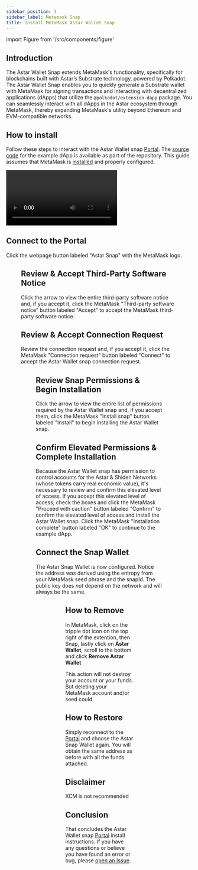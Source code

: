 ```yaml
---
sidebar_position: 3
sidebar_label: Metamask Snap
title: Install MetaMask Astar Wallet Snap
---
```


import Figure from '/src/components/figure'

## Introduction
    
The Astar Wallet Snap extends MetaMask's functionality, specifically for blockchains built with Astar’s Substrate technology, powered by Polkadot. The Astar Wallet Snap enables you to quickly generate a Substrate wallet with MetaMask for signing transactions and interacting with decentralized applications (dApps) that utilize the `@polkadot/extension-dapp` package. You can seamlessly interact with all dApps in the Astar ecosystem through MetaMask, thereby expanding MetaMask's utility beyond Ethereum and EVM-compatible networks.
    
## How to install
    
Follow these steps to interact with the Astar Wallet snap [Portal](https://portal.astar.network/). The [source code](https://github.com/AstarNetwork/metamask-snap-astar/tree/master/packages/example) for the example dApp is available as part of the repository. This guide assumes that MetaMask is [installed](https://metamask.io/download/) and properly configured.

<div>
  <video width="300" controls>
    <source src={require('/docs/use/get-started/astar-substrate-wallet/wallet/metamask-snap/img/astar_snap_30s_v1.mp4').default } />
  </video>
</div>

## Connect to the Portal

Click the webpage button labeled "Astar Snap" with the MetaMask logo.

<Figure caption='Connect to the Portal' src={require('/docs/use/get-started/astar-substrate-wallet/wallet/metamask-snap/img/01.png').default } width="100%" />

## Review & Accept Third-Party Software Notice

Click the arrow to view the entire third-party software notice and, if you
accept it, click the MetaMask "Third-party software notice" button labeled
"Accept" to accept the MetaMask third-party software notice.

<!-- markdownlint-disable MD033 -->
<div style={{ display: 'flex', justifyContent: 'space-between' }}>
  <div style={{ marginRight: '10px' }}>
    <Figure caption='Review 3rd-Party Software Notice' src={require('/docs/use/get-started/astar-substrate-wallet/wallet/metamask-snap/img/02.png').default } width="100%" />
  </div>
  <div>
    <Figure caption='Accept 3rd-Party Software Notice' src={require('/docs/use/get-started/astar-substrate-wallet/wallet/metamask-snap/img/03.png').default } width="100%" />
  </div>
</div>

## Review & Accept Connection Request

Review the connection request and, if you accept it, click the MetaMask
"Connection request" button labeled "Connect" to accept the Astar Wallet snap
connection request.

<Figure caption='Connection Request' src={require('/docs/use/get-started/astar-substrate-wallet/wallet/metamask-snap/img/04.png').default } width="40%" />

## Review Snap Permissions & Begin Installation

Click the arrow to view the entire list of permissions required by the Astar
Wallet snap and, if you accept them, click the MetaMask "Install snap" button
labeled "Install" to begin installing the Astar Wallet snap.

<div style={{ display: 'flex', justifyContent: 'space-between' }}>
  <div style={{ marginRight: '10px' }}>
    <Figure caption='Review Permissions' src={require('/docs/use/get-started/astar-substrate-wallet/wallet/metamask-snap/img/05.png').default } width="100%" />
  </div>
  <div>
    <Figure caption='Begin Installation' src={require('/docs/use/get-started/astar-substrate-wallet/wallet/metamask-snap/img/06.png').default } width="100%" />
  </div>
</div>

## Confirm Elevated Permissions & Complete Installation

Because the Astar Wallet snap has permission to control accounts for the
Astar & Shiden Networks (whose tokens carry real economic value), it's
necessary to review and confirm this elevated level of access. If you accept
this elevated level of access, check the boxes and click the MetaMask "Proceed with
caution" button labeled "Confirm" to confirm the elevated level of access and
install the Astar Wallet snap. Click the MetaMask "Installation complete"
button labeled "OK" to continue to the example dApp.

<div style={{ display: 'flex', justifyContent: 'space-between' }}>
  <div style={{ marginRight: '10px' }}>
    <Figure caption='Confirm Elevated Permissions' src={require('/docs/use/get-started/astar-substrate-wallet/wallet/metamask-snap/img/08.png').default } width="100%" />
  </div>
  <div>
    <Figure caption='Installation is Complete' src={require('/docs/use/get-started/astar-substrate-wallet/wallet/metamask-snap/img/09.png').default } width="100%" />
  </div>
</div>

## Connect the Snap Wallet

The Astar Snap Wallet is now configured. Notice the address
was derived using the entropy from your MetaMask seed phrase and the snapId.
The public key does _not_ depend on the network and will always be the same.

<Figure caption='Connect' src={require('/docs/use/get-started/astar-substrate-wallet/wallet/metamask-snap/img/10.png').default } width="100%" />

<Figure caption='Account Details' src={require('/docs/use/get-started/astar-substrate-wallet/wallet/metamask-snap/img/13.png').default } width="100%" />

## How to Remove

In MetaMask, click on the tripple dot icon on the top right of the extention, then Snap,
lastly click on **Astar Wallet**, scroll to the bottom and click **Remove Astar Wallet**

This action will not destroy your account or your funds. But deleting your MetaMask account and/or seed could.

<div style={{ display: 'flex', justifyContent: 'space-between' }}>
  <div style={{ marginRight: '10px' }}>
    <Figure caption='Remove Astar Wallet' src={require('/docs/use/get-started/astar-substrate-wallet/wallet/metamask-snap/img/11.png').default } width="100%" />
  </div>
  <div>
    <Figure caption='Remove Snap' src={require('/docs/use/get-started/astar-substrate-wallet/wallet/metamask-snap/img/12.png').default } width="100%" />
  </div>
</div>

## How to Restore

Simply reconnect to the [Portal](https://portal.astar.network/) and choose the Astar Snap Wallet again.
You will obtain the same address as before with all the funds attached.

## Disclaimer

XCM is not recommended

## Conclusion

That concludes the Astar Wallet snap [Portal](https://portal.astar.network/) install instructions. If you have any
questions or believe you have found an error or bug, please
[open an Issue](https://github.com/AstarNetwork/metamask-snap-astar/issues/new).
